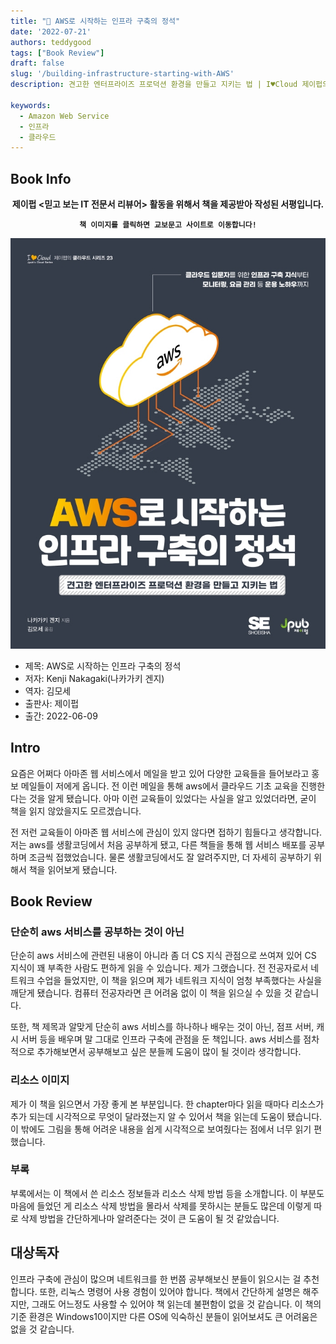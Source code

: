 ```yaml
---
title: "📖 AWS로 시작하는 인프라 구축의 정석"
date: '2022-07-21'
authors: teddygood
tags: ["Book Review"]
draft: false
slug: '/building-infrastructure-starting-with-AWS'
description: 견고한 엔터프라이즈 프로덕션 환경을 만들고 지키는 법 | I♥Cloud 제이펍의 클라우드 시리즈 23

keywords:
  - Amazon Web Service
  - 인프라
  - 클라우드
---
```


## Book Info

**<center>제이펍 <믿고 보는 IT 전문서 리뷰어> 활동을 위해서 책을 제공받아 작성된 서평입니다.</center>**

**<center>`책 이미지를 클릭하면 교보문고 사이트로 이동합니다!`</center>**

[![책](../assets/review/building-infrastructure-starting-with-AWS.jpg)](https://www.kyobobook.co.kr/product/detailViewKor.laf?ejkGb=KOR&mallGb=KOR&barcode=9791191600971&orderClick=LEa&Kc=)

- 제목: AWS로 시작하는 인프라 구축의 정석
- 저자: Kenji Nakagaki(나카가키 겐지)
- 역자: 김모세
- 출판사: 제이펍
- 출간: 2022-06-09

## Intro

요즘은 어쩌다 아마존 웹 서비스에서 메일을 받고 있어 다양한 교육들을 들어보라고 홍보 메일들이 저에게 옵니다. 전 이런 메일을 통해 aws에서 클라우드 기초 교육을 진행한다는 것을 알게 됐습니다. 아마 이런 교육들이 있었다는 사실을 알고 있었더라면, 굳이 책을 읽지 않았을지도 모르겠습니다. 

전 저런 교육들이 아마존 웹 서비스에 관심이 있지 않다면 접하기 힘들다고 생각합니다. 저는 aws를 생활코딩에서 처음 공부하게 됐고, 다른 책들을 통해 웹 서비스 배포를 공부하며 조금씩 접했었습니다. 물론 생활코딩에서도 잘 알려주지만, 더 자세히 공부하기 위해서 책을 읽어보게 됐습니다.

## Book Review

### 단순히 aws 서비스를 공부하는 것이 아닌

단순히 aws 서비스에 관련된 내용이 아니라 좀 더 CS 지식 관점으로 쓰여져 있어 CS 지식이 꽤 부족한 사람도 편하게 읽을 수 있습니다. 제가 그랬습니다. 전 전공자로서 네트워크 수업을 들었지만, 이 책을 읽으며 제가 네트워크 지식이 엄청 부족했다는 사실을 깨닫게 됐습니다. 컴퓨터 전공자라면 큰 어려움 없이 이 책을 읽으실 수 있을 것 같습니다.

또한, 책 제목과 알맞게 단순히 aws 서비스를 하나하나 배우는 것이 아닌, 점프 서버, 캐시 서버 등을 배우며 말 그대로 인프라 구축에 관점을 둔 책입니다. aws 서비스를 점차적으로 추가해보면서 공부해보고 싶은 분들께 도움이 많이 될 것이라 생각합니다.

### 리소스 이미지

제가 이 책을 읽으면서 가장 좋게 본 부분입니다. 한 chapter마다 읽을 때마다 리소스가 추가 되는데 시각적으로 무엇이 달라졌는지 알  수 있어서 책을 읽는데 도움이 됐습니다. 이 밖에도 그림을 통해 어려운 내용을 쉽게 시각적으로 보여줬다는 점에서 너무 읽기 편했습니다.

### 부록

부록에서는 이 책에서 쓴 리소스 정보들과 리소스 삭제 방법 등을 소개합니다. 이 부분도 마음에 들었던 게 리소스 삭제 방법을 몰라서 삭제를 못하시는 분들도 많은데 이렇게 따로 삭제 방법을 간단하게나마 알려준다는 것이 큰 도움이 될 것 같았습니다. 

## 대상독자

인프라 구축에 관심이 많으며 네트워크를 한 번쯤 공부해보신 분들이 읽으시는 걸 추천합니다. 또한, 리눅스 명령어 사용 경험이 있어야 합니다. 책에서 간단하게 설명은 해주지만, 그래도 어느정도 사용할 수 있어야 책 읽는데 불편함이 없을 것 같습니다. 이 책의 기준 환경은 Windows10이지만 다른 OS에 익숙하신 분들이 읽어보셔도 큰 어려움은 없을 것 같습니다.